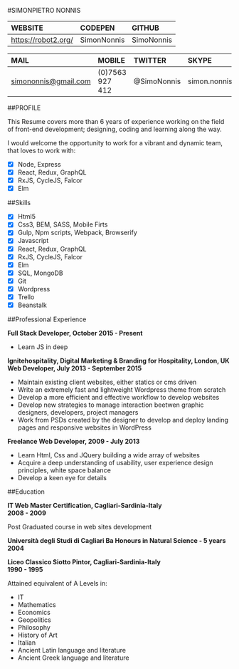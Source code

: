 #SIMONPIETRO NONNIS 

| WEBSITE             | CODEPEN        | GITHUB     |
|:------------------- |:-------------- |:-----------|
| https://robot2.org/ | SimonNonnis    | SimoNonnis |


| MAIL                 | MOBILE         | TWITTER    | SKYPE        |
|:-------------------- |:-------------- |:---------- |:------------ |
| simononnis@gmail.com | (0)7563 927 412| @SimoNonnis| simon.nonnis |

##PROFILE

This Resume covers more than 6 years of experience working on the field of front-end development; designing, coding and learning along the way.

I would welcome the opportunity to work for a vibrant and dynamic team, that loves to work with: 

- [x] Node, Express
- [x] React, Redux, GraphQL
- [x] RxJS, CycleJS, Falcor
- [x] Elm

##Skills

- [x] Html5
- [x] Css3, BEM, SASS, Mobile Firts
- [x] Gulp, Npm scripts, Webpack, Browserify
- [x] Javascript
- [x] React, Redux, GraphQL
- [x] RxJS, CycleJS, Falcor
- [x] Elm
- [x] SQL, MongoDB
- [x] Git
- [x] Wordpress
- [x] Trello
- [x] Beanstalk

##Professional Experience

**Full Stack Developer, October 2015 - Present**
- Learn JS in deep

**Ignitehospitality, Digital Marketing & Branding for Hospitality, London, UK**</br>
**Web Developer, July 2013 - September 2015**
- Maintain existing client websites, either statics or cms driven
- Write an extremely fast and lightweight Wordpress theme from scratch
- Develop a more efficient and effective workflow to develop websites
- Develop new strategies to manage interaction beetwen graphic designers, developers, project managers
- Work from PSDs created by the designer to develop and deploy landing pages and responsive websites in WordPress

**Freelance Web Developer, 2009 - July 2013**
- Learn Html, Css and JQuery building a wide array of websites
- Acquire a deep understanding of usability, user experience design principles, white space balance
- Develop a keen eye for details

##Education

**IT Web Master Certification, Cagliari-Sardinia-Italy**</br>
**2008 - 2009**

Post Graduated course in web sites development

**Università degli Studi di Cagliari Ba Honours in Natural Science - 5 years**
**2004**

**Liceo Classico Siotto Pintor, Cagliari-Sardinia-Italy**</br> 
**1990 - 1995**

Attained equivalent of A Levels in: 
- IT 
- Mathematics
- Economics
- Geopolitics
- Philosophy 
- History of Art 
- Italian 
- Ancient Latin language and literature
- Ancient Greek language and literature










